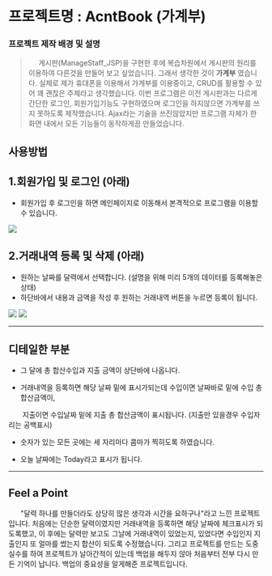 # 프로젝트명 : AcntBook (가계부)

### 프로젝트 제작 배경 및 설명
>  &nbsp;&nbsp;&nbsp;&nbsp;&nbsp;게시판(ManageStaff_JSP)을 구현한 후에 복습차원에서 게시판의 원리를 이용하여 다른것을 만들어 보고 싶었습니다. 그래서 생각한 것이 **가계부** 였습니다. 실제로 제가 휴대폰을 이용해서 가계부를 이용중이고, CRUD를 활용할 수 있어 꽤 괜찮은 주제라고 생각했습니다. 이번 프로그램은 이전 게시판과는 다르게 간단한 로그인, 회원가입기능도 구현하였으며 로그인을 하지않으면 가계부를 쓰지 못하도록 제작했습니다. Ajax라는 기술을 쓰진않았지만 프로그램 자체가 한 화면 내에서 모든 기능들이 동작하게끔 만들었습니다.

## 사용방법

## 1.회원가입 및 로그인 (아래)

* 회원가입 후 로그인을 하면 메인페이지로 이동해서 본격적으로 프로그램을 이용할 수 있습니다.

<img src="https://user-images.githubusercontent.com/79797179/182652197-331e170e-300d-4266-bcdd-0ba7646ecca9.gif">

## 2.거래내역 등록 및 삭제 (아래)

* 원하는 날짜를 달력에서 선택합니다. (설명을 위해 미리 5개의 데이터를 등록해놓은 상태)
* 하단바에서 내용과 금액을 작성 후 원하는 거래내역 버튼을 누르면 등록이 됩니다.

<img src="https://user-images.githubusercontent.com/79797179/182652199-738b2907-7155-4044-ad65-76c79f1b5be4.gif">
<img src="https://user-images.githubusercontent.com/79797179/182652188-c1a2b923-23f6-41c0-80b4-c34c4f4db5cd.gif">

***

## 디테일한 부분

* 그 달에 총 합산수입과 지출 금액이 상단바에 나옵니다.

* 거래내역을 등록하면 해당 날짜 밑에 표시가되는데 수입이면 날짜바로 밑에 수입 총 합산금액이,

 &nbsp;&nbsp;&nbsp;&nbsp;&nbsp;&nbsp;&nbsp;지출이면 수입날짜 밑에 지출 총 합산금액이 표시됩니다. (지출만 있을경우 수입자리는 공백표시)
 
 * 숫자가 있는 모든 곳에는 세 자리마다 콤마가 찍히도록 하였습니다.
 
 * 오늘 날짜에는 Today라고 표시가 됩니다.
 
 ***

## Feel a Point
&nbsp;&nbsp;&nbsp;&nbsp;&nbsp; "달력 하나를 만들더라도 상당히 많은 생각과 시간을 요하구나"라고 느낀 프로젝트입니다. 처음에는 단순한 달력이였지만 거래내역을 
등록하면 해당 날짜에 체크표시가 되도록했고, 이 후에는 달력만 보고도 그날에 거래내역이 있었는지, 있었다면 수입인지 지출인지 또 얼마를 썼는지 합산이 되도록 수정했습니다. 
그리고 프로젝트를 만드는 도중 실수를 하여 프로젝트가 날아간적이 있는데 백업을 해두지 않아 처음부터 전부 다시 만든 기억이 납니다. 백업의 중요성을 알게해준 프로젝트입니다.
